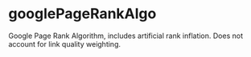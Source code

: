 # googlePageRankAlgo
Google Page Rank Algorithm, includes artificial rank inflation. Does not account for link quality weighting. 
